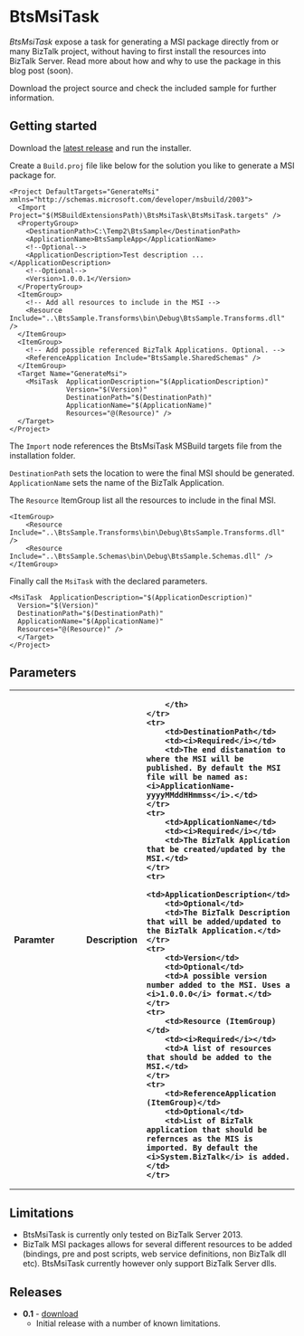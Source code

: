 # BtsMsiTask #
*BtsMsiTask* expose a task for generating a MSI package directly from or many BizTalk project, without having to first install the resources into BizTalk Server. Read more about how and why to use the package in this blog post (soon).

Download the project source and check the included sample for further information.

## Getting started ##
Download the [latest release](http://blogblob.blob.core.windows.net/btsmsitask/BtsMsiTask-0.1.exe) and run the installer.

Create a `Build.proj` file like below for the solution you like to generate a MSI package for.

	<Project DefaultTargets="GenerateMsi" xmlns="http://schemas.microsoft.com/developer/msbuild/2003">
	  <Import Project="$(MSBuildExtensionsPath)\BtsMsiTask\BtsMsiTask.targets" />
	  <PropertyGroup>
	    <DestinationPath>C:\Temp2\BtsSample</DestinationPath>
	    <ApplicationName>BtsSampleApp</ApplicationName>
	    <!--Optional-->
	    <ApplicationDescription>Test description ...</ApplicationDescription>
	    <!--Optional-->
	    <Version>1.0.0.1</Version>
	  </PropertyGroup>
	  <ItemGroup>
		<!-- Add all resources to include in the MSI -->
	    <Resource Include="..\BtsSample.Transforms\bin\Debug\BtsSample.Transforms.dll" />
	  </ItemGroup>
	  <ItemGroup>
		<!-- Add possible referenced BizTalk Applications. Optional. -->
	    <ReferenceApplication Include="BtsSample.SharedSchemas" />
	  </ItemGroup>
	  <Target Name="GenerateMsi">
	    <MsiTask  ApplicationDescription="$(ApplicationDescription)"
	              Version="$(Version)"
	              DestinationPath="$(DestinationPath)"
	              ApplicationName="$(ApplicationName)"
	              Resources="@(Resource)" />
	  </Target>
	</Project>

	 
The `Import` node references the BtsMsiTask MSBuild targets file from the installation folder.

`DestinationPath` sets the location to were the final MSI should be generated. `ApplicationName` sets the name of the BizTalk Application. 

The `Resource` ItemGroup list all the resources to include in the final MSI.

    <ItemGroup>
		<Resource Include="..\BtsSample.Transforms\bin\Debug\BtsSample.Transforms.dll" />
 		<Resource Include="..\BtsSample.Schemas\bin\Debug\BtsSample.Schemas.dll" />
	</ItemGroup>

Finally call the `MsiTask` with the declared parameters.

    <MsiTask  ApplicationDescription="$(ApplicationDescription)"
      Version="$(Version)"
      DestinationPath="$(DestinationPath)" 
      ApplicationName="$(ApplicationName)" 
      Resources="@(Resource)" />
      </Target>
    </Project> 


## Parameters ##
<table border="0" cellpadding="3" cellspacing="0" width="90%" id="tasksTable">
	<tr>
		<th align="left" width="190">
        Paramter
        </th>
        <th align="left">
            Description
        </th>
        <th align="left">
            
        </th>
    </tr>
    <tr>
		<td>DestinationPath</td>
		<td><i>Required</i></td>
		<td>The end distanation to where the MSI will be published. By default the MSI file will be named as: <i>ApplicationName-yyyyMMddHHmmss</i>.</td>
	</tr>
    <tr>
		<td>ApplicationName</td>
		<td><i>Required</i></td>
		<td>The BizTalk Application that be created/updated by the MSI.</td>
	</tr>
    <tr>
		<td>ApplicationDescription</td>
		<td>Optional</td>
		<td>The BizTalk Description that will be added/updated to the BizTalk Application.</td>
	</tr>
    <tr>
		<td>Version</td>
		<td>Optional</td>
		<td>A possible version number added to the MSI. Uses a <i>1.0.0.0</i> format.</td>
	</tr>
    <tr>
		<td>Resource (ItemGroup)</td>
		<td><i>Required</i></td>
		<td>A list of resources that should be added to the MSI.</td>
	</tr>
    <tr>
		<td>ReferenceApplication (ItemGroup)</td>
		<td>Optional</td>
		<td>List of BizTalk application that should be refernces as the MIS is imported. By default the <i>System.BizTalk</i> is added.</td>
	</tr>
</table>
 
## Limitations  ##
- BtsMsiTask is currently only tested on BizTalk Server 2013.
- BizTalk MSI packages allows for several different resources to be added (bindings, pre and post scripts, web service definitions, non BizTalk dll etc). BtsMsiTask currently however only support BizTalk Server dlls.  

## Releases ##
- **0.1** - [download](http://blogblob.blob.core.windows.net/btsmsitask/BtsMsiTask-0.1.exe)
	- Initial release with a number of known limitations. 

